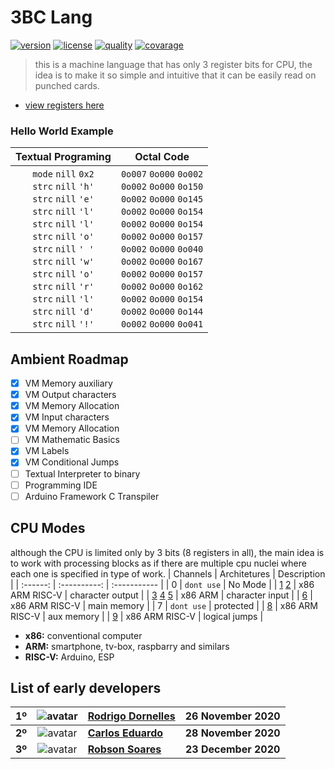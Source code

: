 3BC Lang
========
[![version](https://img.shields.io/github/v/release/rodrigodornelles/3bc-lang?sort=semver)](https://github.com/RodrigoDornelles/3bc-lang/releases)
[![license](https://img.shields.io/github/license/rodrigodornelles/3bc-lang)](https://github.com/RodrigoDornelles/3bc-lang/blob/master/LICENSE.txt) 
[![quality](https://app.codacy.com/project/badge/Grade/10888eee2fbc460b8ddb7476b0aceb23)](https://www.codacy.com/gh/RodrigoDornelles/3bc-lang/dashboard?utm_source=github.com&amp;utm_medium=referral&amp;utm_content=RodrigoDornelles/3bc-lang&amp;utm_campaign=Badge_Grade)
[![covarage](https://codecov.io/gh/RodrigoDornelles/3bc-lang/branch/master/graph/badge.svg?token=FS152PL31C)](https://codecov.io/gh/RodrigoDornelles/3bc-lang)

> this is a machine language that has only 3 register bits for CPU, the idea is to make it so simple and intuitive that it can be easily read on punched cards.


* [view registers here](https://github.com/RodrigoDornelles/3bc-lang/blob/master/INSTRUCTIONS.md)


### Hello World Example ###
| Textual Programing | Octal Code |
| :----------------: | :--------: |
| `mode` `nill` `0x2`<br/>`strc` `nill` `'h'`<br/>`strc` `nill` `'e'`<br/>`strc` `nill` `'l'`<br/>`strc` `nill` `'l'`<br/>`strc` `nill` `'o'`<br/>`strc` `nill` `' '`<br/>`strc` `nill` `'w'`<br/>`strc` `nill` `'o'`<br/>`strc` `nill` `'r'`<br/>`strc` `nill` `'l'`<br/>`strc` `nill` `'d'`<br/>`strc` `nill` `'!'`  | `0o007` `0o000` `0o002`<br/>`0o002` `0o000` `0o150`<br/>`0o002` `0o000` `0o145`<br/>`0o002` `0o000` `0o154`<br/>`0o002` `0o000` `0o154`<br/>`0o002` `0o000` `0o157`<br/>`0o002` `0o000` `0o040`<br/>`0o002` `0o000` `0o167`<br/>`0o002` `0o000` `0o157`<br/>`0o002` `0o000` `0o162`<br/>`0o002` `0o000` `0o154`<br/>`0o002` `0o000` `0o144`<br/>`0o002` `0o000` `0o041` |

## Ambient Roadmap ##

 - [X] VM Memory auxiliary
 - [X] VM Output characters
 - [X] VM Memory Allocation 
 - [X] VM Input characters
 - [X] VM Memory Allocation 
 - [ ] VM Mathematic Basics
 - [X] VM Labels
 - [X] VM Conditional Jumps
 - [ ] Textual Interpreter to binary
 - [ ] Programming IDE
 - [ ] Arduino Framework C Transpiler 

## CPU Modes ##
although the CPU is limited only by 3 bits (8 registers in all), the main idea is to work with processing blocks as if there are multiple cpu nuclei where each one is specified in type of work.
| Channels | Architetures | Description |
| :------: | :----------: | :----------- |
| 0 | `dont use` | No Mode |
| [1](https://github.com/RodrigoDornelles/3bc-lang/blob/master/INSTRUCTIONS.md#debug-mode-1) [2](https://github.com/RodrigoDornelles/3bc-lang/blob/master/INSTRUCTIONS.md#string-mode-2) | x86 ARM RISC-V | character output |
| [3](https://github.com/RodrigoDornelles/3bc-lang/blob/master/INSTRUCTIONS.md#input-mode-3) [4](https://github.com/RodrigoDornelles/3bc-lang/blob/master/INSTRUCTIONS.md#input-silent-mode-4) [5](https://github.com/RodrigoDornelles/3bc-lang/blob/master/INSTRUCTIONS.md#input-silent-mode-4) |  x86 ARM | character input |
| [6](https://github.com/RodrigoDornelles/3bc-lang/blob/master/INSTRUCTIONS.md#memory-mode-6) | x86 ARM RISC-V | main memory |
| 7 | `dont use` | protected |
| [8](https://github.com/RodrigoDornelles/3bc-lang/blob/master/INSTRUCTIONS.md#memory-aux-mode-8) | x86 ARM RISC-V | aux memory |
| [9](https://github.com/RodrigoDornelles/3bc-lang/blob/master/INSTRUCTIONS.md#jump-mode-9) | x86 ARM RISC-V | logical jumps |
 * **x86:** conventional computer
 * **ARM:** smartphone, tv-box, raspbarry and similars
 * **RISC-V:** Arduino, ESP

## List of early developers ##
| **1º** | ![avatar](https://avatars.githubusercontent.com/rodrigodornelles?size=32) | **[Rodrigo Dornelles](https://github.com/rodrigodornelles)** | **26 November 2020** |
| :-: | :-: | :-- | :--: |
| **2º** | ![avatar](https://avatars.githubusercontent.com/kadu?size=32) | **[Carlos Eduardo](https://github.com/kadu)** | **28 November 2020** |
| **3º** |  ![avatar](https://avatars.githubusercontent.com/robsondrs?size=32) | **[Robson Soares](https://github.com/robsondrs)** | **23 December 2020** |
